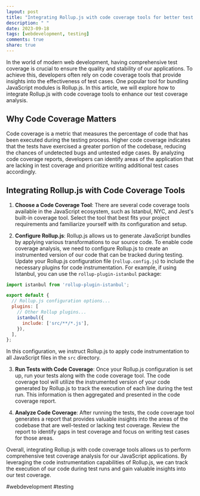 ```yaml
---
layout: post
title: "Integrating Rollup.js with code coverage tools for better test coverage analysis"
description: " "
date: 2023-09-18
tags: [webdevelopment, testing]
comments: true
share: true
---
```


In the world of modern web development, having comprehensive test coverage is crucial to ensure the quality and stability of our applications. To achieve this, developers often rely on code coverage tools that provide insights into the effectiveness of test cases. One popular tool for bundling JavaScript modules is Rollup.js. In this article, we will explore how to integrate Rollup.js with code coverage tools to enhance our test coverage analysis.

## Why Code Coverage Matters

Code coverage is a metric that measures the percentage of code that has been executed during the testing process. Higher code coverage indicates that the tests have exercised a greater portion of the codebase, reducing the chances of undetected bugs and untested edge cases. By analyzing code coverage reports, developers can identify areas of the application that are lacking in test coverage and prioritize writing additional test cases accordingly.

## Integrating Rollup.js with Code Coverage Tools

1. **Choose a Code Coverage Tool**: There are several code coverage tools available in the JavaScript ecosystem, such as Istanbul, NYC, and Jest's built-in coverage tool. Select the tool that best fits your project requirements and familiarize yourself with its configuration and setup.

2. **Configure Rollup.js**: Rollup.js allows us to generate JavaScript bundles by applying various transformations to our source code. To enable code coverage analysis, we need to configure Rollup.js to create an instrumented version of our code that can be tracked during testing. Update your Rollup.js configuration file (`rollup.config.js`) to include the necessary plugins for code instrumentation. For example, if using Istanbul, you can use the `rollup-plugin-istanbul` package:

```javascript
import istanbul from 'rollup-plugin-istanbul';

export default {
  // Rollup.js configuration options...
  plugins: [
    // Other Rollup plugins...
    istanbul({
      include: ['src/**/*.js'],
    }),
  ],
};
```

In this configuration, we instruct Rollup.js to apply code instrumentation to all JavaScript files in the `src` directory.

3. **Run Tests with Code Coverage**: Once your Rollup.js configuration is set up, run your tests along with the code coverage tool. The code coverage tool will utilize the instrumented version of your code generated by Rollup.js to track the execution of each line during the test run. This information is then aggregated and presented in the code coverage report.

4. **Analyze Code Coverage**: After running the tests, the code coverage tool generates a report that provides valuable insights into the areas of the codebase that are well-tested or lacking test coverage. Review the report to identify gaps in test coverage and focus on writing test cases for those areas.

Overall, integrating Rollup.js with code coverage tools allows us to perform comprehensive test coverage analysis for our JavaScript applications. By leveraging the code instrumentation capabilities of Rollup.js, we can track the execution of our code during test runs and gain valuable insights into our test coverage.

#webdevelopment #testing